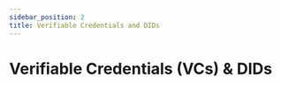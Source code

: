 ```yaml
---
sidebar_position: 2
title: Verifiable Credentials and DIDs
---
```


# Verifiable Credentials (VCs) & DIDs
